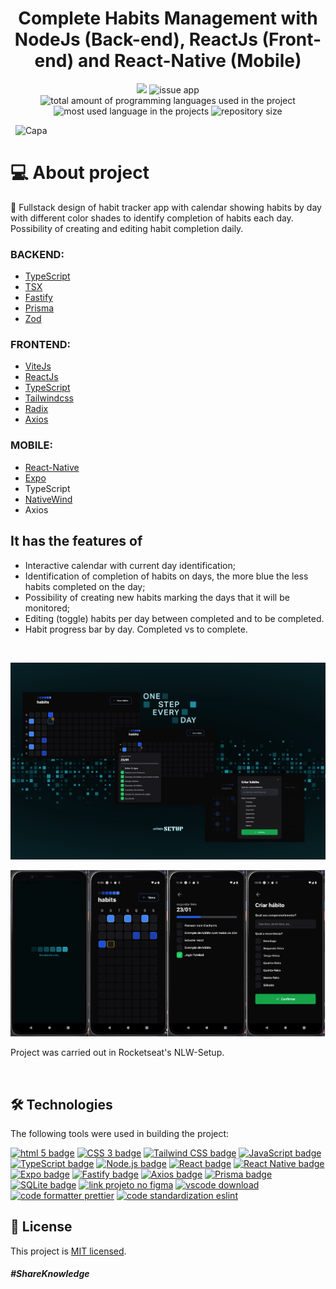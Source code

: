 <h1 align="center"> 
	 Complete Habits Management with NodeJs (Back-end), ReactJs (Front-end) and React-Native (Mobile)
</h1>

<p align="center">
<img src="https://img.shields.io/github/license/sestevao/habits_setup?color=ff0000" />
<img src="https://img.shields.io/github/issues/sestevao/habits_setup" alt="issue app" />
<img src="https://img.shields.io/github/languages/count/sestevao/habits_setup" alt="total amount of programming languages used in the project" />
<img src="https://img.shields.io/github/languages/top/sestevao/habits_setup" alt="most used language in the projects" />
 <img src="https://img.shields.io/github/repo-size/sestevao/habits_setup" alt="repository size" />
<p>

&nbsp;
![Capa]('.github/image_fundo.png')

# 💻 About project

 🚀 Fullstack design of habit tracker app with calendar showing habits by day with different color shades to identify completion of habits each day. Possibility of creating and editing habit completion daily.

### BACKEND:

- [TypeScript](https://www.typescriptlang.org/docs/handbook/typescript-in-5-minutes.html)
- [TSX](https://tsx-docs.vercel.app/)
- [Fastify](https://www.fastify.io/docs/latest/)
- [Prisma](https://www.prisma.io/docs/getting-started)
- [Zod](https://zod.dev/?id=basic-usage)

### FRONTEND:

- [ViteJs](https://vitejs.dev/guide/)
- [ReactJs](https://react.dev/learn)
- [TypeScript](https://www.typescriptlang.org/docs/handbook/typescript-in-5-minutes.html)
- [Tailwindcss](https://tailwindcss.com/docs/installation)
- [Radix](https://www.radix-ui.com/docs/primitives/overview/getting-started)
- [Axios](https://axios-http.com/docs/intro)

### MOBILE:

- [React-Native](https://reactnative.dev/docs/getting-started)
- [Expo](https://docs.expo.dev/)
- TypeScript
- [NativeWind](https://www.nativewind.dev/quick-starts/create-react-native-app)
- Axios

## It has the features of

- Interactive calendar with current day identification;
- Identification of completion of habits on days, the more blue the less habits completed on the day;
- Possibility of creating new habits marking the days that it will be monitored;
- Editing (toggle) habits per day between completed and to be completed.
- Habit progress bar by day. Completed vs to complete.

&nbsp;

![Imagens-Web](https://github.com/LivioAlvarenga/Nlw-Setup/blob/master/files/Imagens-Web.png?raw=true)

![Imagens-Mobile](https://github.com/LivioAlvarenga/Nlw-Setup/blob/master/files/Imagens-Mobile.png?raw=true)

Project was carried out in Rocketseat's NLW-Setup.

&nbsp;

## 🛠 Technologies

The following tools were used in building the project:
<p>
  <a href= "https://html5.org/"><img alt="html 5 badge" src="https://img.shields.io/static/v1?logoWidth=15&logoColor=E34F26&logo=HTML5&label=Markup Language&message=HTML5&color=E34F26"></a>
  <a href= "https://developer.mozilla.org/pt-BR/docs/Web/CSS"><img alt="CSS 3 badge" src="https://img.shields.io/static/v1?logoWidth=15&logoColor=1572B6&logo=CSS3&label=Style&message=CSS3&color=1572B6"></a>
  <a href= "https://tailwindcss.com/"><img alt="Tailwind CSS badge" src="https://img.shields.io/static/v1?logoWidth=15&logoColor=06b6d4&logo=Tailwind CSS&label=Style&message=Tailwind CSS&color=06b6d4"></a>
  <a href= "https://www.javascript.com/"><img alt="JavaScript badge" src="https://img.shields.io/static/v1?logoWidth=15&logoColor=F7DF1E&logo=JavaScript&label=Language&message=JavaScript&color=F7DF1E"></a>
  <a href= "https://www.typescriptlang.org/"><img alt="TypeScript badge" src="https://img.shields.io/static/v1?logoWidth=15&logoColor=3178c6&logo=TypeScript&label=Language&message=TypeScript&color=3178c6"></a>
  <a href= "https://nodejs.org/en/"><img alt="Node.js badge" src="https://img.shields.io/static/v1?logoWidth=15&logoColor=339933&logo=Node.js&label=Runtime Environment&message=Node.js&color=3139933"></a>
  <a href= "https://reactjs.org/"><img alt="React badge" src="https://img.shields.io/static/v1?logoWidth=15&logoColor=61dafb&logo=React&label=Framework&message=React&color=61dafb"></a>
  <a href= "https://reactnative.dev/"><img alt="React Native badge" src="https://img.shields.io/static/v1?logoWidth=15&logoColor=61dafb&logo=React&label=Framework&message=React Native&color=61dafb"></a>
  <a href= "https://expo.dev/"><img alt="Expo badge" src="https://img.shields.io/static/v1?logoWidth=15&logoColor=000020&logo=Expo&label=React tool&message=Expo&color=000020"></a>
  <a href= "https://www.fastify.io/"><img alt="Fastify badge" src="https://img.shields.io/static/v1?logoWidth=15&logoColor=000000&logo=Fastify&label=Framework&message=Fastify&color=000000"></a>
  <a href= "https://axios-http.com/"><img alt="Axios badge" src="https://img.shields.io/static/v1?logoWidth=15&logoColor=5a29e4&logo=Axios&label=HTTP Client&message=Axios&color=5a29e4"></a>
  <a href= "https://www.prisma.io/"><img alt="Prisma badge" src="https://img.shields.io/static/v1?logoWidth=15&logoColor=2d3748&logo=Prisma&label=ORM&message=Prisma&color=2d3748"></a>
  <a href= "https://www.sqlite.org/index.html"><img alt="SQLite badge" src="https://img.shields.io/static/v1?logoWidth=15&logoColor=003b57&logo=SQLite&label=Database&message=SQLite&color=003b57"></a>
  <a href= "https://www.figma.com/file/QQXvJRUjgkMA1gHHh63rFw/Habits-(i)-(Community)?t=ZIPBAGYzdRufIN0g-0"><img alt="link projeto no figma" src="https://img.shields.io/static/v1?logoWidth=15&logoColor=F24E1E&logo=Figma&label=Designer&message=Figma&color=F24E1E"></a>
  <a href= "https://code.visualstudio.com/download"><img alt="vscode download" src="https://img.shields.io/static/v1?logoWidth=15&logoColor=007ACC&logo=Visual Studio Code&label=IDE&message=Visual Studio Code&color=007ACC"></a>
  <a href= "https://github.com/prettier/prettier"><img alt="code formatter prettier" src="https://img.shields.io/static/v1?logoWidth=15&logoColor=F7B93E&logo=Prettier&label=Code Formatter&message=Prettier&color=F7B93E"></a>
  <a href= "https://eslint.org/"><img alt="code standardization eslint" src="https://img.shields.io/static/v1?logoWidth=15&logoColor=4B32C3&logo=ESLint&label=Code Standardization&message=ESLint&color=4B32C3"></a>
</p>


## 📝 License

This project is [MIT licensed](./LICENSE).

##### _#ShareKnowledge_
